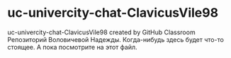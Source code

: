 # uc-univercity-chat-ClavicusVile98
uc-univercity-chat-ClavicusVile98 created by GitHub Classroom
Репозиторий Воловичевой Надежды. Когда-нибудь здесь будет что-то стоящее. А пока посмотрите на этот файл.
